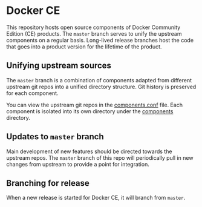 # Docker CE

This repository hosts open source components of Docker Community Edition
(CE) products. The `master` branch serves to unify the upstream components
on a regular basis. Long-lived release branches host the code that goes
into a product version for the lifetime of the product.

## Unifying upstream sources

The `master` branch is a combination of components adapted from different
upstream git repos into a unified directory structure. Git history is
preserved for each component.

You can view the upstream git repos in the
[components.conf](components.conf) file. Each component is isolated into
its own directory under the [components](components) directory.

## Updates to `master` branch

Main development of new features should be directed towards the upstream
repos. The `master` branch of this repo will periodically pull in new
changes from upstream to provide a point for integration.

## Branching for release

When a new release is started for Docker CE, it will branch from `master`.
